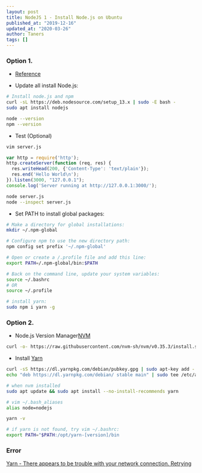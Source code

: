 ```yaml
---
layout: post
title: NodeJS 1 - Install Node.js on Ubuntu
published_at: "2019-12-16"
updated_at: "2020-03-26"
author: Taners
tags: []
---
```


### Option 1.

- [Reference](https://tecadmin.net/install-latest-nodejs-npm-on-ubuntu/)

- Update all install Node.js:

```bash
# Install node.js and npm
curl -sL https://deb.nodesource.com/setup_13.x | sudo -E bash -
sudo apt install nodejs

node --version
npm --version
```

- Test (Optional)

```bash
vim server.js
```

```js
var http = require('http');
http.createServer(function (req, res) {
  res.writeHead(200, {'Content-Type': 'text/plain'});
  res.end('Hello World\n');
}).listen(3000, "127.0.0.1");
console.log('Server running at http://127.0.0.1:3000/');
```

```bash
node server.js
node --inspect server.js
```

- Set PATH to install global packages:

```bash
# Make a directory for global installations:
mkdir ~/.npm-global

# Configure npm to use the new directory path:
npm config set prefix '~/.npm-global'

# Open or create a /.profile file and add this line:
export PATH=/.npm-global/bin:$PATH

# Back on the command line, update your system variables:
source ~/.bashrc
# OR
source ~/.profile

# install yarn:
sudo npm i yarn -g
```

### Option 2.

- Node.js Version Manager[NVM](https://github.com/nvm-sh/nvm)

```bash
curl -o- https://raw.githubusercontent.com/nvm-sh/nvm/v0.35.3/install.sh | bash
```

- Install [Yarn](https://classic.yarnpkg.com/en/docs/install/#debian-stable)

```bash
curl -sS https://dl.yarnpkg.com/debian/pubkey.gpg | sudo apt-key add -
echo "deb https://dl.yarnpkg.com/debian/ stable main" | sudo tee /etc/apt/sources.list.d/yarn.list

# when nvm installed
sudo apt update && sudo apt install --no-install-recommends yarn

# vim ~/.bash_aliases
alias node=nodejs

yarn -v

# if yarn is not found, try vim ~/.bashrc:
export PATH="$PATH:/opt/yarn-[version]/bin
```


### Error

[Yarn - There appears to be trouble with your network connection. Retrying](https://stackoverflow.com/questions/51508364/yarn-there-appears-to-be-trouble-with-your-network-connection-retrying)


